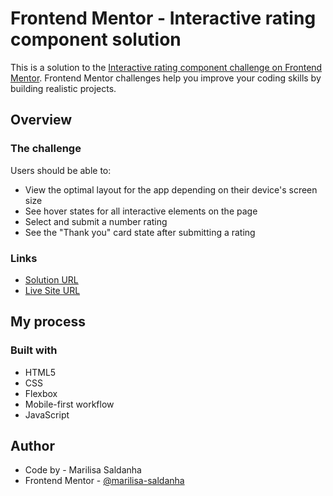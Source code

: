 # Frontend Mentor - Interactive rating component solution

This is a solution to the [Interactive rating component challenge on Frontend Mentor](https://www.frontendmentor.io/challenges/interactive-rating-component-koxpeBUmI). Frontend Mentor challenges help you improve your coding skills by building realistic projects.

## Overview

### The challenge

Users should be able to:

- View the optimal layout for the app depending on their device's screen size
- See hover states for all interactive elements on the page
- Select and submit a number rating
- See the "Thank you" card state after submitting a rating

### Links

- [Solution URL](https://www.frontendmentor.io/solutions/interactive-rating-component-using-html-css-flexbox-and-javascript-7b4EKV6zzV)
- [Live Site URL](https://marilisa-saldanha.github.io/interactive-rating-component/)

## My process

### Built with

- HTML5
- CSS
- Flexbox
- Mobile-first workflow
- JavaScript

## Author

- Code by - Marilisa Saldanha
- Frontend Mentor - [@marilisa-saldanha](https://www.frontendmentor.io/profile/marilisa-saldanha)

